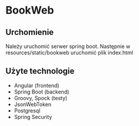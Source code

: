# BookWeb


## Urchomienie

Należy uruchomić serwer spring boot. Następnie w resources/static/bookweb uruchomić plik index.html

## Użyte technologie

- Angular (frontend)
- Spring Boot (backend)
- Groovy, Spock  (testy)
- JsonWebToken
- Postgresql
- Spring Security
